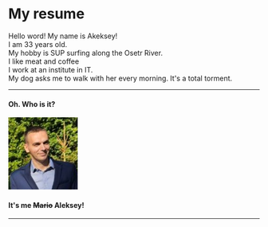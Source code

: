# My resume

Hello word! My name is Akeksey!\
I am 33 years old.\
My hobby is SUP surfing along the Osetr River.\
I like meat and coffee\
I work at an institute in IT.\
My dog asks me to walk with her every morning. It's a total torment.
***
#### Oh. Who is it? 
![alt text](picture.jpg)
#### It's me ~~Mario~~ Aleksey!
***
